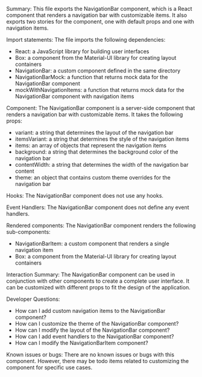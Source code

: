 Summary:
This file exports the NavigationBar component, which is a React component that renders a navigation bar with customizable items. It also exports two stories for the component, one with default props and one with navigation items.

Import statements:
The file imports the following dependencies:
- React: a JavaScript library for building user interfaces
- Box: a component from the Material-UI library for creating layout containers
- NavigationBar: a custom component defined in the same directory
- NavigationBarMock: a function that returns mock data for the NavigationBar component
- mockWithNavigationItems: a function that returns mock data for the NavigationBar component with navigation items

Component:
The NavigationBar component is a server-side component that renders a navigation bar with customizable items. It takes the following props:
- variant: a string that determines the layout of the navigation bar
- itemsVariant: a string that determines the style of the navigation items
- items: an array of objects that represent the navigation items
- background: a string that determines the background color of the navigation bar
- contentWidth: a string that determines the width of the navigation bar content
- theme: an object that contains custom theme overrides for the navigation bar

Hooks:
The NavigationBar component does not use any hooks.

Event Handlers:
The NavigationBar component does not define any event handlers.

Rendered components:
The NavigationBar component renders the following sub-components:
- NavigationBarItem: a custom component that renders a single navigation item
- Box: a component from the Material-UI library for creating layout containers

Interaction Summary:
The NavigationBar component can be used in conjunction with other components to create a complete user interface. It can be customized with different props to fit the design of the application.

Developer Questions:
- How can I add custom navigation items to the NavigationBar component?
- How can I customize the theme of the NavigationBar component?
- How can I modify the layout of the NavigationBar component?
- How can I add event handlers to the NavigationBar component?
- How can I modify the NavigationBarItem component? 

Known issues or bugs:
There are no known issues or bugs with this component. However, there may be todo items related to customizing the component for specific use cases.